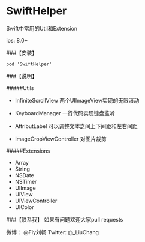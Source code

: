 # SwiftHelper
Swift中常用的Util和Extension

ios: 8.0+

###【安装】
```
pod 'SwiftHelper'
```

###【说明】

#####Utils
- InfiniteScrollView
两个UIImageView实现的无限滚动

- KeyboardManager
一行代码实现键盘监听

- AttributLabel
可以调整文本之间上下间距和左右间距

- ImageCropViewController
对图片裁剪

#####Extensions
- Array
- String
- NSDate
- NSTimer
- UIImage
- UIView
- UIViewController
- UIColor

###【联系我】
如果有问题欢迎大家pull requests

微博： @Fly刘畅
Twitter: @_LiuChang
